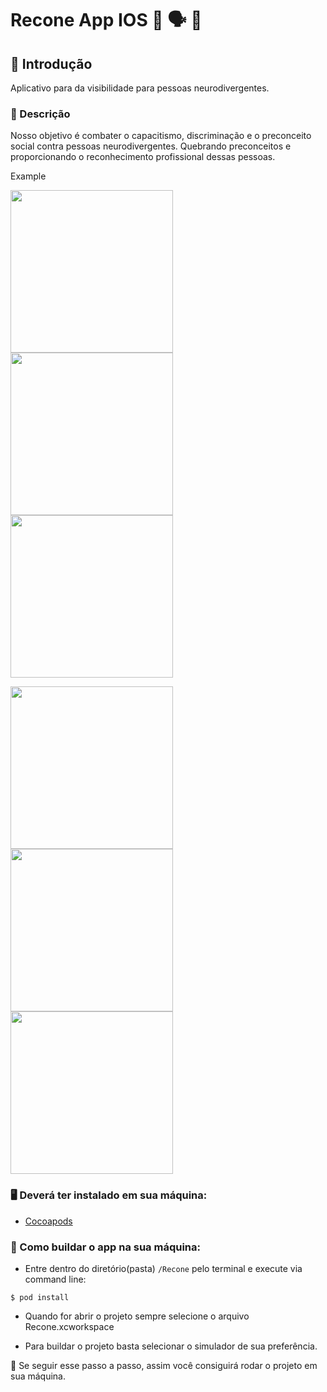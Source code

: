 # Recone App IOS :iphone: :speaking_head: :brain:

## :pushpin: Introdução
Aplicativo para da visibilidade para pessoas neurodivergentes.

### :memo: Descrição
Nosso objetivo é combater o capacitismo, discriminação e o preconceito social contra pessoas neurodivergentes. Quebrando preconceitos e proporcionando o reconhecimento profissional dessas pessoas.

Example 

<img src="ImagesProject/Home.jpeg" width="260" >   <img src="ImagesProject/InitialLogin.jpeg" width="260" >  <img src="ImagesProject/Login.jpeg" width="260" > 

<img src="ImagesProject/Info.jpeg" width="260" >   <img src="ImagesProject/Search.jpeg" width="260" >  <img src="ImagesProject/Profile.jpeg" width="260" > 

### :desktop_computer:  Deverá ter instalado em sua máquina:
- [Cocoapods](https://guides.cocoapods.org/using/getting-started.html)

### :thinking:  Como buildar o app na sua máquina:
- Entre dentro do diretório(pasta) `/Recone` pelo terminal e execute via command line:
```
$ pod install
```

- Quando for abrir o projeto sempre selecione o arquivo Recone.xcworkspace

- Para buildar o projeto basta selecionar o simulador de sua preferência.

:star_struck: Se seguir esse passo a passo, assim você consiguirá rodar o projeto em sua máquina.
